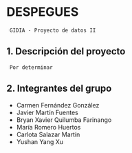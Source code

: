# DESPEGUES

<code> GIDIA - Proyecto de datos II </code>

## 1. Descripción del proyecto

<code> Por determinar </code>

## 2. Integrantes del grupo

- Carmen Fernández González
- Javier Martín Fuentes
- Bryan Xavier Quilumba Farinango
- María Romero Huertos
- Carlota Salazar Martín
- Yushan Yang Xu


